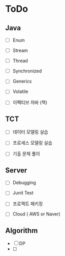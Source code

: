 # ToDo



## Java

- [ ] Enum
- [ ] Stream
- [ ] Thread
- [ ] Synchronized
- [ ] Generics
- [ ] Volatile
- [ ] 이펙티브 자바 (책)



## TCT

- [ ] 데이터 모델링 실습
- [ ] 프로세스 모델링 실습
- [ ] 기출 문제 풀이



## Server

- [ ] Debugging
- [ ] Junit Test
- [ ] 프로젝트 패키징
- [ ] Cloud ( AWS or Naver)



## Algorithm

- [ ] DP
- [ ] 







